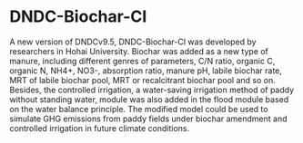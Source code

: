 # DNDC-Biochar-CI
A new version of DNDCv9.5, DNDC-Biochar-CI was developed by researchers in Hohai University. Biochar was added as a new type of manure, including different genres of parameters, C/N ratio, organic C, organic N, NH4+, NO3-, absorption ratio, manure pH, labile biochar rate, MRT of labile biochar pool, MRT or recalcitrant biochar pool and so on. Besides, the controlled irrigation, a water-saving irrigation method of paddy without standing water, module was also added in the flood module based on the water balance principle. The modified model could be used to simulate GHG emissions from paddy fields under biochar amendment and controlled irrigation in future climate conditions.
